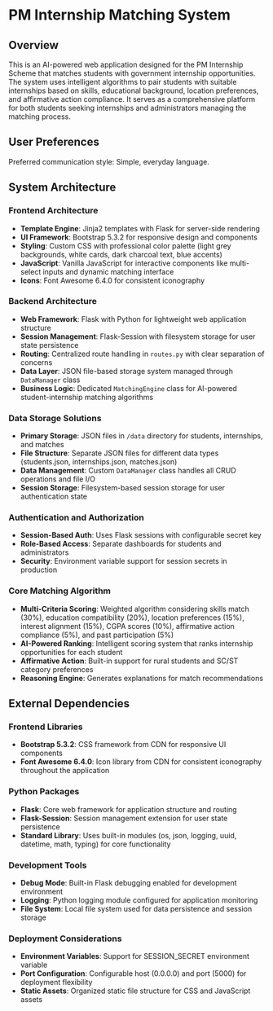# PM Internship Matching System

## Overview

This is an AI-powered web application designed for the PM Internship Scheme that matches students with government internship opportunities. The system uses intelligent algorithms to pair students with suitable internships based on skills, educational background, location preferences, and affirmative action compliance. It serves as a comprehensive platform for both students seeking internships and administrators managing the matching process.

## User Preferences

Preferred communication style: Simple, everyday language.

## System Architecture

### Frontend Architecture
- **Template Engine**: Jinja2 templates with Flask for server-side rendering
- **UI Framework**: Bootstrap 5.3.2 for responsive design and components
- **Styling**: Custom CSS with professional color palette (light grey backgrounds, white cards, dark charcoal text, blue accents)
- **JavaScript**: Vanilla JavaScript for interactive components like multi-select inputs and dynamic matching interface
- **Icons**: Font Awesome 6.4.0 for consistent iconography

### Backend Architecture
- **Web Framework**: Flask with Python for lightweight web application structure
- **Session Management**: Flask-Session with filesystem storage for user state persistence
- **Routing**: Centralized route handling in `routes.py` with clear separation of concerns
- **Data Layer**: JSON file-based storage system managed through `DataManager` class
- **Business Logic**: Dedicated `MatchingEngine` class for AI-powered student-internship matching algorithms

### Data Storage Solutions
- **Primary Storage**: JSON files in `/data` directory for students, internships, and matches
- **File Structure**: Separate JSON files for different data types (students.json, internships.json, matches.json)
- **Data Management**: Custom `DataManager` class handles all CRUD operations and file I/O
- **Session Storage**: Filesystem-based session storage for user authentication state

### Authentication and Authorization
- **Session-Based Auth**: Uses Flask sessions with configurable secret key
- **Role-Based Access**: Separate dashboards for students and administrators
- **Security**: Environment variable support for session secrets in production

### Core Matching Algorithm
- **Multi-Criteria Scoring**: Weighted algorithm considering skills match (30%), education compatibility (20%), location preferences (15%), interest alignment (15%), CGPA scores (10%), affirmative action compliance (5%), and past participation (5%)
- **AI-Powered Ranking**: Intelligent scoring system that ranks internship opportunities for each student
- **Affirmative Action**: Built-in support for rural students and SC/ST category preferences
- **Reasoning Engine**: Generates explanations for match recommendations

## External Dependencies

### Frontend Libraries
- **Bootstrap 5.3.2**: CSS framework from CDN for responsive UI components
- **Font Awesome 6.4.0**: Icon library from CDN for consistent iconography throughout the application

### Python Packages
- **Flask**: Core web framework for application structure and routing
- **Flask-Session**: Session management extension for user state persistence
- **Standard Library**: Uses built-in modules (os, json, logging, uuid, datetime, math, typing) for core functionality

### Development Tools
- **Debug Mode**: Built-in Flask debugging enabled for development environment
- **Logging**: Python logging module configured for application monitoring
- **File System**: Local file system used for data persistence and session storage

### Deployment Considerations
- **Environment Variables**: Support for SESSION_SECRET environment variable
- **Port Configuration**: Configurable host (0.0.0.0) and port (5000) for deployment flexibility
- **Static Assets**: Organized static file structure for CSS and JavaScript assets